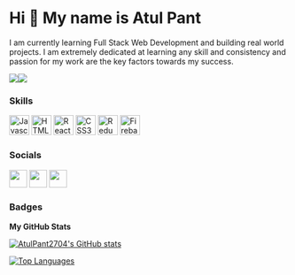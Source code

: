 Hi 👋 My name is Atul Pant
==========================

I am currently learning Full Stack Web Development and building real world projects. I am extremely dedicated at learning any skill and consistency and passion for my work are the key factors towards my success.

<a href="https://www.twitter.com/AtulPant2704" target="_blank" rel="noreferrer"><img
src="https://img.shields.io/twitter/follow/AtulPant2704?logo=twitter&style=for-the-badge&color=0891b2&labelColor=1c1917"
/></a><a href="https://www.github.com/AtulPant2704" target="_blank" rel="noreferrer"><img
src="https://img.shields.io/github/followers/AtulPant2704?logo=github&style=for-the-badge&color=0891b2&labelColor=1c1917" /></a>

### Skills

<p align="left">
<img src="https://raw.githubusercontent.com/danielcranney/readme-generator/main/public/icons/skills/javascript-colored.svg" width="36" height="36" alt="Javascript" />
<a href="https://developer.mozilla.org/en-US/docs/Glossary/HTML5" target="_blank" rel="noreferrer"><img src="https://raw.githubusercontent.com/danielcranney/readme-generator/main/public/icons/skills/html5-colored.svg" width="36" height="36" alt="HTML5" /></a>
<a href="https://reactjs.org/" target="_blank" rel="noreferrer"><img src="https://raw.githubusercontent.com/danielcranney/readme-generator/main/public/icons/skills/react-colored.svg" width="36" height="36" alt="React" /></a>
<a href="https://www.w3.org/TR/CSS/#css" target="_blank" rel="noreferrer"><img src="https://raw.githubusercontent.com/danielcranney/readme-generator/main/public/icons/skills/css3-colored.svg" width="36" height="36" alt="CSS3" /></a>
<a href="https://redux.js.org/" target="_blank" rel="noreferrer"><img src="https://raw.githubusercontent.com/danielcranney/readme-generator/main/public/icons/skills/redux-colored.svg" width="36" height="36" alt="Redux" /></a>
<a href="https://firebase.google.com/" target="_blank" rel="noreferrer"><img src="https://raw.githubusercontent.com/danielcranney/readme-generator/main/public/icons/skills/firebase-colored.svg" width="36" height="36" alt="Firebase" /></a>
</p>


### Socials

<p align="left"> 
   <a href="https://www.twitter.com/AtulPant2704" target="_blank" rel="noreferrer"><img src="https://raw.githubusercontent.com/danielcranney/readme-generator/main/public/icons/socials/twitter.svg" width="32" height="32" /></a>
  <a href="https://atulpant.hashnode.dev/" target="_blank" rel="noreferrer"><img src="https://raw.githubusercontent.com/danielcranney/readme-generator/main/public/icons/socials/hashnode.svg" width="32" height="32" /></a> 
  <a href="https://www.linkedin.com/in/atulpant2704" target="_blank" rel="noreferrer"><img src="https://raw.githubusercontent.com/danielcranney/readme-generator/main/public/icons/socials/linkedin.svg" width="32" height="32" /></a> 
</p>

### Badges

<b>My GitHub Stats</b>

<a href="http://www.github.com/AtulPant2704"><img src="https://github-readme-stats.vercel.app/api?username=AtulPant2704&show_icons=true&hide=&count_private=true&title_color=0891b2&text_color=ffffff&icon_color=0891b2&bg_color=1c1917&hide_border=true&show_icons=true" alt="AtulPant2704's GitHub stats" /></a>

<a href="https://github.com/AtulPant2704" align="left"><img src="https://github-readme-stats.vercel.app/api/top-langs/?username=AtulPant2704&langs_count=10&title_color=0891b2&text_color=ffffff&icon_color=0891b2&bg_color=1c1917&hide_border=true&locale=en&custom_title=Top%20%Languages" alt="Top Languages" /></a>
